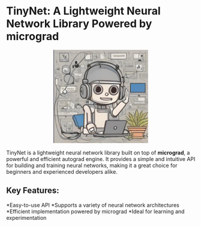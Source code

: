 # TinyNet: A Lightweight Neural Network Library Powered by micrograd

<div align="center">
    <img width="50%" src="https://github.com/faezeh-gholamrezaie/LangChain-Chatbot-for-Customer-Support/blob/main/Picture1.png">
</div>

TinyNet is a lightweight neural network library built on top of **micrograd**, a powerful and efficient autograd engine. It provides a simple and intuitive API for building and training neural networks, making it a great choice for beginners and experienced developers alike.

## Key Features:

*Easy-to-use API
*Supports a variety of neural network architectures
*Efficient implementation powered by micrograd
*Ideal for learning and experimentation

